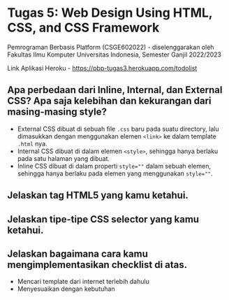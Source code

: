 # Tugas 5: Web Design Using HTML, CSS, and CSS Framework

Pemrograman Berbasis Platform (CSGE602022) - diselenggarakan oleh Fakultas Ilmu Komputer Universitas Indonesia, Semester Ganjil 2022/2023

Link Aplikasi Heroku - https://pbp-tugas3.herokuapp.com/todolist

## Apa perbedaan dari Inline, Internal, dan External CSS? Apa saja kelebihan dan kekurangan dari masing-masing style? 

- External CSS dibuat di sebuah file `.css` baru pada suatu directory, lalu dimasukkan dengan menggunakan elemen `<link>` ke dalam template `.html` nya.
- Internal CSS dibuat di dalam elemen `<style>`, sehingga hanya berlaku pada satu halaman yang dibuat.
- Inline CSS dibuat di dalam properti `style=""` dalam sebuah elemen, sehingga hanya berlaku pada elemen yang menggunakan `style=""`.

## Jelaskan tag HTML5 yang kamu ketahui.



## Jelaskan tipe-tipe CSS selector yang kamu ketahui.



## Jelaskan bagaimana cara kamu mengimplementasikan checklist di atas.

- Mencari template dari internet terlebih dahulu
- Menyesuaikan dengan kebutuhan
